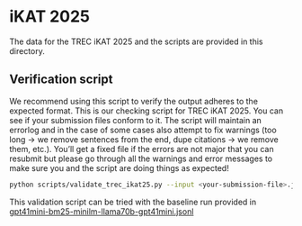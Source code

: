 <h1>iKAT 2025</h1>

The data for the TREC iKAT 2025 and the scripts are provided in this directory.

<h2>Verification script</h2>

We recommend using this script to verify the output adheres to the expected format. This is our checking script for TREC iKAT 2025. You can see if your submission files conform to it. The script will maintain an errorlog and in the case of some cases also attempt to fix warnings (too long -> we remove sentences from the end, dupe citations -> we remove them, etc.). You’ll get a fixed file if the errors are not major that you can resubmit but please go through all the warnings and error messages to make sure you and the script are doing things as expected!

```bash
python scripts/validate_trec_ikat25.py --input <your-submission-file>.jsonl --topics data/2025_test_topics.json
```

This validation script can be tried with the baseline run provided in <a href="https://github.com/irlabamsterdam/iKAT/blob/main/2025/data/2025_baselines/gpt41mini-bm25-minilm-llama70b-gpt41mini.jsonl">gpt41mini-bm25-minilm-llama70b-gpt41mini.jsonl</a>